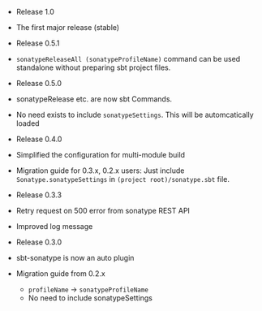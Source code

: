 - Release 1.0
 - The first major release (stable)

- Release 0.5.1
 - `sonatypeReleaseAll (sonatypeProfileName)` command can be used standalone without preparing sbt project files.

- Release 0.5.0
 - sonatypeRelease etc. are now sbt Commands. 
 - No need exists to include `sonatypeSettings`. This will be automcatically loaded

- Release 0.4.0
 - Simplified the configuration for multi-module build
 - Migration guide for 0.3.x, 0.2.x users: Just include `Sonatype.sonatypeSettings` in `(project root)/sonatype.sbt` file.

- Release 0.3.3
 - Retry request on 500 error from sonatype REST API
 - Improved log message

- Release 0.3.0
 - sbt-sonatype is now an auto plugin
 - Migration guide from 0.2.x 
   - `profileName` -> `sonatypeProfileName`
   - No need to include sonatypeSettings
